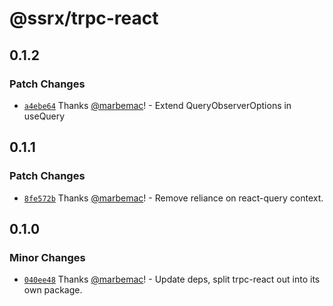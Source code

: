 # @ssrx/trpc-react

## 0.1.2

### Patch Changes

- [`a4ebe64`](https://github.com/marbemac/ssrx/commit/a4ebe64d5b8f8c5e62182b3224dd36c4c73ba2b1) Thanks
  [@marbemac](https://github.com/marbemac)! - Extend QueryObserverOptions in useQuery

## 0.1.1

### Patch Changes

- [`8fe572b`](https://github.com/marbemac/ssrx/commit/8fe572b87f0bf2f86d51933f97118beeec44413b) Thanks
  [@marbemac](https://github.com/marbemac)! - Remove reliance on react-query context.

## 0.1.0

### Minor Changes

- [`040ee48`](https://github.com/marbemac/ssrx/commit/040ee4869cf7fa5bb12cbb711be9d47d3d539c29) Thanks
  [@marbemac](https://github.com/marbemac)! - Update deps, split trpc-react out into its own package.
